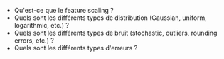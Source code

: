 - Qu'est-ce que le feature scaling ?
- Quels sont les différents types de distribution (Gaussian, uniform, logarithmic, etc.) ?
- Quels sont les différents types de bruit (stochastic, outliers, rounding errors, etc.) ? 
- Quels sont les différents types d'erreurs ?